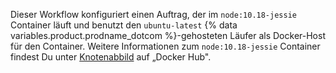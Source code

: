 Dieser Workflow konfiguriert einen Auftrag, der im `node:10.18-jessie` Container läuft und benutzt den `ubuntu-latest` {% data variables.product.prodname_dotcom %}-gehosteten Läufer als Docker-Host für den Container. Weitere Informationen zum `node:10.18-jessie` Container findest Du unter [Knotenabbild](https://hub.docker.com/_/node) auf „Docker Hub".
